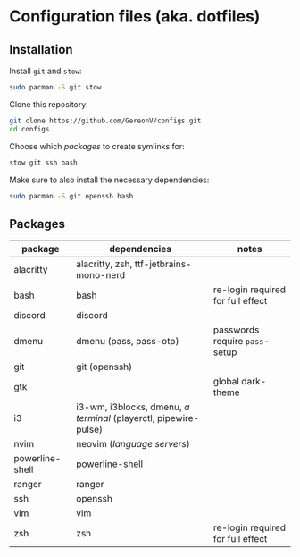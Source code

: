 # Configuration files (aka. dotfiles)

## Installation

Install `git` and `stow`:
```sh
sudo pacman -S git stow
```

Clone this repository:
```sh
git clone https://github.com/GereonV/configs.git
cd configs
```

Choose which *packages* to create symlinks for:
```sh
stow git ssh bash
```

Make sure to also install the necessary dependencies:
```sh
sudo pacman -S git openssh bash
```

## Packages

| package         | dependencies                                                     | notes                             |
|-----------------|------------------------------------------------------------------|-----------------------------------|
| alacritty       | alacritty, zsh, ttf-jetbrains-mono-nerd                          |                                   |
| bash            | bash                                                             | re-login required for full effect |
| discord         | discord                                                          |                                   |
| dmenu           | dmenu (pass, pass-otp)                                           | passwords require `pass`-setup    |
| git             | git (openssh)                                                    |                                   |
| gtk             |                                                                  | global dark-theme                 |
| i3              | i3-wm, i3blocks, dmenu, *a terminal* (playerctl, pipewire-pulse) |                                   |
| nvim            | neovim (*language servers*)                                      |                                   |
| powerline-shell | [powerline-shell](https://github.com/b-ryan/powerline-shell)     |                                   |
| ranger          | ranger                                                           |                                   |
| ssh             | openssh                                                          |                                   |
| vim             | vim                                                              |                                   |
| zsh             | zsh                                                              | re-login required for full effect |
